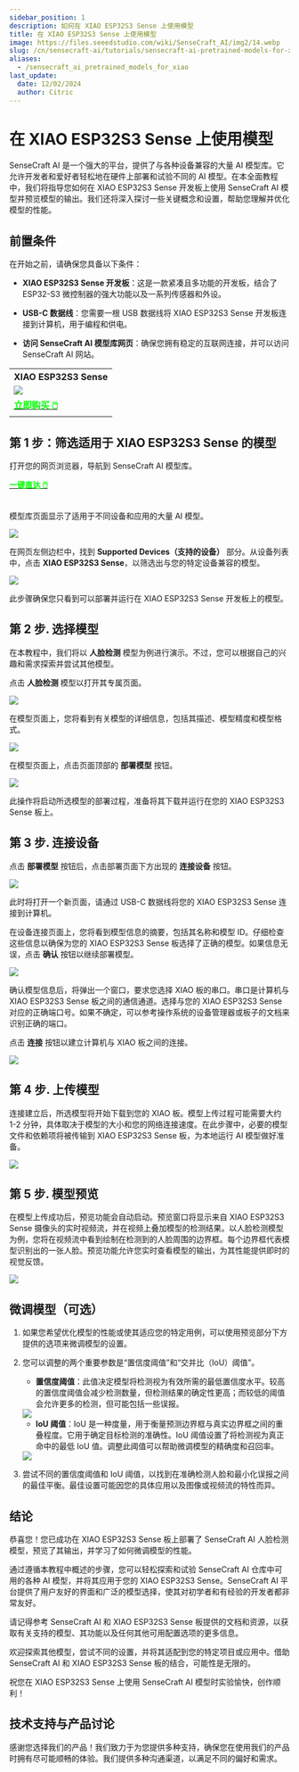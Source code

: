 ```yaml
---
sidebar_position: 1
description: 如何在 XIAO ESP32S3 Sense 上使用模型
title: 在 XIAO ESP32S3 Sense 上使用模型
image: https://files.seeedstudio.com/wiki/SenseCraft_AI/img2/14.webp
slug: /cn/sensecraft-ai/tutorials/sensecraft-ai-pretrained-models-for-xiao
aliases:
  - /sensecraft_ai_pretrained_models_for_xiao
last_update:
  date: 12/02/2024
  author: Citric
---
```


# 在 XIAO ESP32S3 Sense 上使用模型

SenseCraft AI 是一个强大的平台，提供了与各种设备兼容的大量 AI 模型库。它允许开发者和爱好者轻松地在硬件上部署和试验不同的 AI 模型。在本全面教程中，我们将指导您如何在 XIAO ESP32S3 Sense 开发板上使用 SenseCraft AI 模型并预览模型的输出。我们还将深入探讨一些关键概念和设置，帮助您理解并优化模型的性能。

## 前置条件

在开始之前，请确保您具备以下条件：

- **XIAO ESP32S3 Sense 开发板**：这是一款紧凑且多功能的开发板，结合了 ESP32-S3 微控制器的强大功能以及一系列传感器和外设。

- **USB-C 数据线**：您需要一根 USB 数据线将 XIAO ESP32S3 Sense 开发板连接到计算机，用于编程和供电。

- **访问 SenseCraft AI 模型库网页**：确保您拥有稳定的互联网连接，并可以访问 SenseCraft AI 网站。

<div class="table-center">
  <table align="center">
    <tr>
      <th>XIAO ESP32S3 Sense</th>
    </tr>
    <tr>
      <td><div style={{textAlign:'center'}}><img src="https://files.seeedstudio.com/wiki/SeeedStudio-XIAO-ESP32S3/img/xiaoesp32s3sense.jpg" style={{width:250, height:'auto'}}/></div></td>
    </tr>
    <tr>
      <td><div class="get_one_now_container" style={{textAlign: 'center'}}>
        <a class="get_one_now_item" href="https://www.seeedstudio.com/XIAO-ESP32S3-Sense-p-5639.html">
        <strong><span><font color={'FFFFFF'} size={"4"}> 立即购买 🖱️</font></span></strong>
        </a>
      </div></td>
    </tr>
  </table>
</div>

## 第 1 步：筛选适用于 XIAO ESP32S3 Sense 的模型

打开您的网页浏览器，导航到 SenseCraft AI 模型库。

<div class="get_one_now_container" style={{textAlign: 'center'}}>
    <a class="get_one_now_item" href="https://sensecraft.seeed.cc/ai/#/model">
            <strong><span><font color={'FFFFFF'} size={"4"}>一键直达 🖱️</font></span></strong>
    </a>
</div><br />

模型库页面显示了适用于不同设备和应用的大量 AI 模型。

<div style={{textAlign:'center'}}><img src="https://files.seeedstudio.com/wiki/SenseCraft_AI/img2/13.png" style={{width:1000, height:'auto'}}/></div>

在网页左侧边栏中，找到 **Supported Devices（支持的设备）** 部分。从设备列表中，点击 **XIAO ESP32S3 Sense**，以筛选出与您的特定设备兼容的模型。

<div style={{textAlign:'center'}}><img src="https://files.seeedstudio.com/wiki/SenseCraft_AI/img2/14.png" style={{width:1000, height:'auto'}}/></div>

此步骤确保您只看到可以部署并运行在 XIAO ESP32S3 Sense 开发板上的模型。

## 第 2 步. 选择模型

在本教程中，我们将以 **人脸检测** 模型为例进行演示。不过，您可以根据自己的兴趣和需求探索并尝试其他模型。

点击 **人脸检测** 模型以打开其专属页面。

<div style={{textAlign:'center'}}><img src="https://files.seeedstudio.com/wiki/SenseCraft_AI/img2/15.png" style={{width:1000, height:'auto'}}/></div>

在模型页面上，您将看到有关模型的详细信息，包括其描述、模型精度和模型格式。

<div style={{textAlign:'center'}}><img src="https://files.seeedstudio.com/wiki/SenseCraft_AI/img2/16.png" style={{width:1000, height:'auto'}}/></div>

在模型页面上，点击页面顶部的 **部署模型** 按钮。

<div style={{textAlign:'center'}}><img src="https://files.seeedstudio.com/wiki/SenseCraft_AI/img2/17.png" style={{width:1000, height:'auto'}}/></div>

此操作将启动所选模型的部署过程，准备将其下载并运行在您的 XIAO ESP32S3 Sense 板上。

## 第 3 步. 连接设备

点击 **部署模型** 按钮后，点击部署页面下方出现的 **连接设备** 按钮。

<div style={{textAlign:'center'}}><img src="https://files.seeedstudio.com/wiki/SenseCraft_AI/img2/18.png" style={{width:1000, height:'auto'}}/></div>

此时将打开一个新页面，请通过 USB-C 数据线将您的 XIAO ESP32S3 Sense 连接到计算机。

在设备连接页面上，您将看到模型信息的摘要，包括其名称和模型 ID。仔细检查这些信息以确保为您的 XIAO ESP32S3 Sense 板选择了正确的模型。如果信息无误，点击 **确认** 按钮以继续部署模型。

<div style={{textAlign:'center'}}><img src="https://files.seeedstudio.com/wiki/SenseCraft_AI/img2/19.png" style={{width:1000, height:'auto'}}/></div>

确认模型信息后，将弹出一个窗口，要求您选择 XIAO 板的串口。串口是计算机与 XIAO ESP32S3 Sense 板之间的通信通道。选择与您的 XIAO ESP32S3 Sense 对应的正确端口号。如果不确定，可以参考操作系统的设备管理器或板子的文档来识别正确的端口。

点击 **连接** 按钮以建立计算机与 XIAO 板之间的连接。

<div style={{textAlign:'center'}}><img src="https://files.seeedstudio.com/wiki/SenseCraft_AI/img2/20.png" style={{width:1000, height:'auto'}}/></div>

## 第 4 步. 上传模型

连接建立后，所选模型将开始下载到您的 XIAO 板。模型上传过程可能需要大约 1-2 分钟，具体取决于模型的大小和您的网络连接速度。在此步骤中，必要的模型文件和依赖项将被传输到 XIAO ESP32S3 Sense 板，为本地运行 AI 模型做好准备。

<div style={{textAlign:'center'}}><img src="https://files.seeedstudio.com/wiki/SenseCraft_AI/img2/21.png" style={{width:1000, height:'auto'}}/></div>

## 第 5 步. 模型预览

在模型上传成功后，预览功能会自动启动。预览窗口将显示来自 XIAO ESP32S3 Sense 摄像头的实时视频流，并在视频上叠加模型的检测结果。以人脸检测模型为例，您将在视频流中看到绘制在检测到的人脸周围的边界框。每个边界框代表模型识别出的一张人脸。预览功能允许您实时查看模型的输出，为其性能提供即时的视觉反馈。

<div style={{textAlign:'center'}}><img src="https://files.seeedstudio.com/wiki/SenseCraft_AI/img2/22.png" style={{width:1000, height:'auto'}}/></div>

## 微调模型（可选）

1. 如果您希望优化模型的性能或使其适应您的特定用例，可以使用预览部分下方提供的选项来微调模型的设置。

2. 您可以调整的两个重要参数是“置信度阈值”和“交并比（IoU）阈值”。

   - **置信度阈值**：此值决定模型将检测视为有效所需的最低置信度水平。较高的置信度阈值会减少检测数量，但检测结果的确定性更高；而较低的阈值会允许更多的检测，但可能包括一些误报。

   <div style={{textAlign:'center'}}><img src="https://files.seeedstudio.com/wiki/grove-vision-ai-v2/confi.gif" style={{width:600, height:'auto'}}/></div>

   - **IoU 阈值**：IoU 是一种度量，用于衡量预测边界框与真实边界框之间的重叠程度。它用于确定目标检测的准确性。IoU 阈值设置了将检测视为真正命中的最低 IoU 值。调整此阈值可以帮助微调模型的精确度和召回率。

   <div style={{textAlign:'center'}}><img src="https://files.seeedstudio.com/wiki/grove-vision-ai-v2/iou.gif" style={{width:600, height:'auto'}}/></div>

3. 尝试不同的置信度阈值和 IoU 阈值，以找到在准确检测人脸和最小化误报之间的最佳平衡。最佳设置可能因您的具体应用以及图像或视频流的特性而异。

## 结论

恭喜您！您已成功在 XIAO ESP32S3 Sense 板上部署了 SenseCraft AI 人脸检测模型，预览了其输出，并学习了如何微调模型的性能。

通过遵循本教程中概述的步骤，您可以轻松探索和试验 SenseCraft AI 仓库中可用的各种 AI 模型，并将其应用于您的 XIAO ESP32S3 Sense。SenseCraft AI 平台提供了用户友好的界面和广泛的模型选择，使其对初学者和有经验的开发者都非常友好。

请记得参考 SenseCraft AI 和 XIAO ESP32S3 Sense 板提供的文档和资源，以获取有关支持的模型、其功能以及任何其他可用配置选项的更多信息。

欢迎探索其他模型，尝试不同的设置，并将其适配到您的特定项目或应用中。借助 SenseCraft AI 和 XIAO ESP32S3 Sense 板的结合，可能性是无限的。

祝您在 XIAO ESP32S3 Sense 上使用 SenseCraft AI 模型时实验愉快，创作顺利！

## 技术支持与产品讨论

感谢您选择我们的产品！我们致力于为您提供多种支持，确保您在使用我们的产品时拥有尽可能顺畅的体验。我们提供多种沟通渠道，以满足不同的偏好和需求。

<div class="button_tech_support_container">
<a href="https://discord.com/invite/QqMgVwHT3X" class="button_tech_support_sensecap"></a>
<a href="https://support.sensecapmx.com/portal/en/home" class="button_tech_support_sensecap3"></a>
</div>

<div class="button_tech_support_container">
<a href="mailto:support@sensecapmx.com" class="button_tech_support_sensecap2"></a>
<a href="https://github.com/Seeed-Studio/wiki-documents/discussions/69" class="button_discussion"></a>
</div>